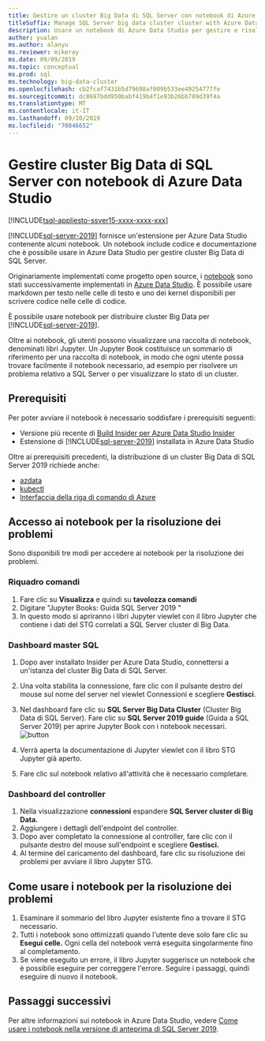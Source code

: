 ```yaml
---
title: Gestire un cluster Big Data di SQL Server con notebook di Azure Data Studio
titleSuffix: Manage SQL Server big data cluster cluster with Azure Data Studio notebooks
description: Usare un notebook di Azure Data Studio per gestire e risolvere problemi relativi a un cluster Big Data.
author: yualan
ms.author: alanyu
ms.reviewer: mikeray
ms.date: 09/09/2019
ms.topic: conceptual
ms.prod: sql
ms.technology: big-data-cluster
ms.openlocfilehash: cb2fcaf7431b5d79698af009b533ee49254777fe
ms.sourcegitcommit: dc8697bdd950babf419b4f1e93b26bb789d39f4a
ms.translationtype: MT
ms.contentlocale: it-IT
ms.lasthandoff: 09/10/2019
ms.locfileid: "70846652"
---
```

# <a name="manage-big-data-clusters-for-sql-server-with-azure-data-studio-notebooks"></a>Gestire cluster Big Data di SQL Server con notebook di Azure Data Studio

[!INCLUDE[tsql-appliesto-ssver15-xxxx-xxxx-xxx](../includes/tsql-appliesto-ssver15-xxxx-xxxx-xxx.md)]

[!INCLUDE[sql-server-2019](../includes/sssqlv15-md.md)] fornisce un'estensione per Azure Data Studio contenente alcuni notebook. Un notebook include codice e documentazione che è possibile usare in Azure Data Studio per gestire cluster Big Data di SQL Server.

Originariamente implementati come progetto open source, i [notebook](notebooks-guidance.md) sono stati successivamente implementati in [Azure Data Studio](https://docs.microsoft.com/sql/azure-data-studio/download). È possibile usare markdown per testo nelle celle di testo e uno dei kernel disponibili per scrivere codice nelle celle di codice.

È possibile usare notebook per distribuire cluster Big Data per [!INCLUDE[sql-server-2019](../includes/sssqlv15-md.md)].

Oltre ai notebook, gli utenti possono visualizzare una raccolta di notebook, denominati libri Jupyter. Un Jupyter Book costituisce un sommario di riferimento per una raccolta di notebook, in modo che ogni utente possa trovare facilmente il notebook necessario, ad esempio per risolvere un problema relativo a SQL Server o per visualizzare lo stato di un cluster.

## <a name="prerequisites"></a>Prerequisiti

Per poter avviare il notebook è necessario soddisfare i prerequisiti seguenti:

* Versione più recente di [Build Insider per Azure Data Studio Insider](https://aka.ms/azuredatastudio-rc)
* Estensione di [!INCLUDE[sql-server-2019](../includes/sssqlv15-md.md)] installata in Azure Data Studio

Oltre ai prerequisiti precedenti, la distribuzione di un cluster Big Data di SQL Server 2019 richiede anche:

* [azdata](deploy-install-azdata.md)
* [kubectl](https://kubernetes.io/docs/tasks/tools/install-kubectl/#install-kubectl-binary-using-native-package-management)
* [Interfaccia della riga di comando di Azure](/cli/azure/install-azure-cli)

## <a name="accessing-troubleshooting-notebooks"></a>Accesso ai notebook per la risoluzione dei problemi
Sono disponibili tre modi per accedere ai notebook per la risoluzione dei problemi.

### <a name="command-palette"></a>Riquadro comandi
1. Fare clic su **Visualizza** e quindi su **tavolozza comandi**
2. Digitare "Jupyter Books: Guida SQL Server 2019 "
3. In questo modo si apriranno i libri Jupyter viewlet con il libro Jupyter che contiene i dati del STG correlati a SQL Server cluster di Big Data.

### <a name="sql-master-dashboard"></a>Dashboard master SQL
1. Dopo aver installato Insider per Azure Data Studio, connettersi a un'istanza del cluster Big Data di SQL Server.
2. Una volta stabilita la connessione, fare clic con il pulsante destro del mouse sul nome del server nel viewlet Connessioni e scegliere **Gestisci**.
3. Nel dashboard fare clic su **SQL Server Big Data Cluster** (Cluster Big Data di SQL Server). Fare clic su **SQL Server 2019 guide** (Guida a SQL Server 2019) per aprire Jupyter Book con i notebook necessari.
    ![button](media/manage-notebooks/jupyter-book-button.png)

1. Verrà aperta la documentazione di Jupyter viewlet con il libro STG Jupyter già aperto.
4. Fare clic sul notebook relativo all'attività che è necessario completare.

### <a name="controller-dashboard"></a>Dashboard del controller
1. Nella visualizzazione **connessioni** espandere **SQL Server cluster di Big Data.**
2. Aggiungere i dettagli dell'endpoint del controller.
3. Dopo aver completato la connessione al controller, fare clic con il pulsante destro del mouse sull'endpoint e scegliere **Gestisci.**
4. Al termine del caricamento del dashboard, fare clic su risoluzione dei problemi per avviare il libro Jupyter STG.

## <a name="how-to-use-troubleshooting-notebooks"></a>Come usare i notebook per la risoluzione dei problemi
1. Esaminare il sommario del libro Jupyter esistente fino a trovare il STG necessario.
1. Tutti i notebook sono ottimizzati quando l'utente deve solo fare clic su **Esegui celle.** Ogni cella del notebook verrà eseguita singolarmente fino al completamento.
1. Se viene eseguito un errore, il libro Jupyter suggerisce un notebook che è possibile eseguire per correggere l'errore. Seguire i passaggi, quindi eseguire di nuovo il notebook.

## <a name="next-steps"></a>Passaggi successivi
Per altre informazioni sui notebook in Azure Data Studio, vedere [Come usare i notebook nella versione di anteprima di SQL Server 2019](notebooks-guidance.md).
